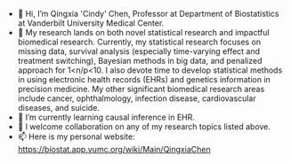 - 👋 Hi, I’m Qingxia 'Cindy' Chen, Professor at Department of Biostatistics at Vanderbilt University Medical Center. 
- 👀 My research lands on both novel statistical research and impactful biomedical research. Currently, my statistical research focuses on missing data, survival analysis (especially time-varying effect and treatment switching), Bayesian methods in big data, and penalized approach for 1<n/p<10. I also devote time to develop statistical methods in using electronic health records (EHRs) and genetics information in precision medicine. My other significant biomedical research areas include cancer, ophthalmology, infection disease, cardiovascular diseases, and suicide.
- 🌱 I’m currently learning causal inference in EHR.
- 💞️ I welcome collaboration on any of my research topics listed above.   
- 📫 Here is my personal website: https://biostat.app.vumc.org/wiki/Main/QingxiaChen

<!---
QingxiaCindyChen/QingxiaCindyChen is a ✨ special ✨ repository because its `README.md` (this file) appears on your GitHub profile.
You can click the Preview link to take a look at your changes.
--->
